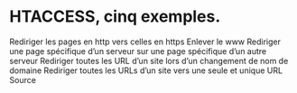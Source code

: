 # HTACCESS, cinq exemples.

Rediriger les pages en http vers celles en https
Enlever le www
Rediriger une page spécifique d’un serveur sur une page spécifique d’un autre serveur
Rediriger toutes les URL d’un site lors d’un changement de nom de domaine
Rediriger toutes les URLs d’un site vers une seule et unique URL
Source
